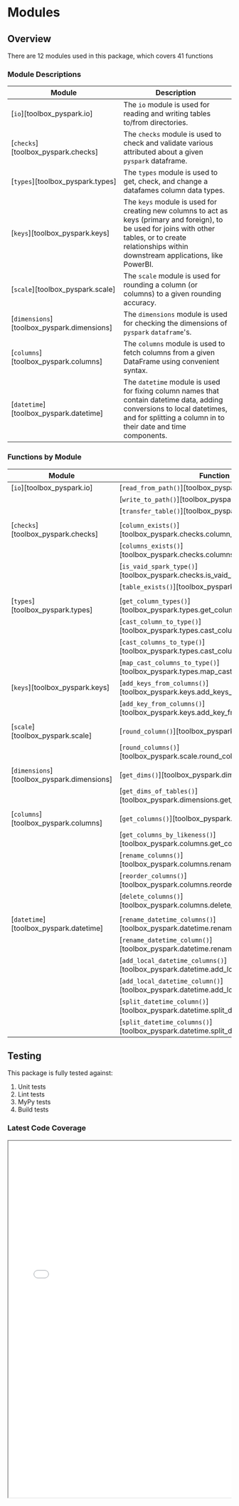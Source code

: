 # Modules


## Overview

There are 12 modules used in this package, which covers 41 functions


### Module Descriptions

| Module                                     | Description |
|--------------------------------------------|-------------|
| [`io`][toolbox_pyspark.io]                 | The `io` module is used for reading and writing tables to/from directories.
| [`checks`][toolbox_pyspark.checks]         | The `checks` module is used to check and validate various attributed about a given `pyspark` dataframe.
| [`types`][toolbox_pyspark.types]           | The `types` module is used to get, check, and change a datafames column data types.
| [`keys`][toolbox_pyspark.keys]             | The `keys` module is used for creating new columns to act as keys (primary and foreign), to be used for joins with other tables, or to create relationships within downstream applications, like PowerBI.
| [`scale`][toolbox_pyspark.scale]           | The `scale` module is used for rounding a column (or columns) to a given rounding accuracy.
| [`dimensions`][toolbox_pyspark.dimensions] | The `dimensions` module is used for checking the dimensions of `pyspark` `dataframe`'s.
| [`columns`][toolbox_pyspark.columns]       | The `columns` module is used to fetch columns from a given DataFrame using convenient syntax.
| [`datetime`][toolbox_pyspark.datetime]     | The `datetime` module is used for fixing column names that contain datetime data, adding conversions to local datetimes, and for splitting a column in to their date and time components.
<!--
| [`cleaning`][toolbox_pyspark.cleaning]     | The `cleaning` module is used to clean, fix, and fetch various aspects on a given DataFrame.
| [`constants`][toolbox_pyspark.constants]   | The `constants` module is used to hold the definitions of all constant values used across the package.
| [`delta`][toolbox_pyspark.delta]           | The `delta` module is for various processes related to Delta Lake tables. Including optimising tables, merging tables, retrieving table history, and transferring between locations.
| [`schema`][toolbox_pyspark.schema]         | The `schema` module is used for checking, validating, and viewing any schema differences between two different tables, either from in-memory variables, or pointing to locations on disk.
-->


### Functions by Module

| Module                                     | Function |
|--------------------------------------------|----------|
| [`io`][toolbox_pyspark.io]                 | [`read_from_path()`][toolbox_pyspark.io.read_from_path]
|                                            | [`write_to_path()`][toolbox_pyspark.io.write_to_path]
|                                            | [`transfer_table()`][toolbox_pyspark.io.transfer_table]
|                                            | |
| [`checks`][toolbox_pyspark.checks]         | [`column_exists()`][toolbox_pyspark.checks.column_exists]
|                                            | [`columns_exists()`][toolbox_pyspark.checks.columns_exists]
|                                            | [`is_vaid_spark_type()`][toolbox_pyspark.checks.is_vaid_spark_type]
|                                            | [`table_exists()`][toolbox_pyspark.checks.table_exists]
|                                            | |
| [`types`][toolbox_pyspark.types]           | [`get_column_types()`][toolbox_pyspark.types.get_column_types]
|                                            | [`cast_column_to_type()`][toolbox_pyspark.types.cast_column_to_type]
|                                            | [`cast_columns_to_type()`][toolbox_pyspark.types.cast_columns_to_type]
|                                            | [`map_cast_columns_to_type()`][toolbox_pyspark.types.map_cast_columns_to_type]
| [`keys`][toolbox_pyspark.keys]             | [`add_keys_from_columns()`][toolbox_pyspark.keys.add_keys_from_columns]
|                                            | [`add_key_from_columns()`][toolbox_pyspark.keys.add_key_from_columns]
|                                            | |
| [`scale`][toolbox_pyspark.scale]           | [`round_column()`][toolbox_pyspark.scale.round_column] |
|                                            | [`round_columns()`][toolbox_pyspark.scale.round_columns] |
|                                            | |
| [`dimensions`][toolbox_pyspark.dimensions] | [`get_dims()`][toolbox_pyspark.dimensions.get_dims] |
|                                            | [`get_dims_of_tables()`][toolbox_pyspark.dimensions.get_dims_of_tables] |
|                                            | |
| [`columns`][toolbox_pyspark.columns]       | [`get_columns()`][toolbox_pyspark.columns.get_columns] |
|                                            | [`get_columns_by_likeness()`][toolbox_pyspark.columns.get_columns_by_likeness] |
|                                            | [`rename_columns()`][toolbox_pyspark.columns.rename_columns] |
|                                            | [`reorder_columns()`][toolbox_pyspark.columns.reorder_columns] |
|                                            | [`delete_columns()`][toolbox_pyspark.columns.delete_columns] |
|                                            | |
| [`datetime`][toolbox_pyspark.datetime]     | [`rename_datetime_columns()`][toolbox_pyspark.datetime.rename_datetime_columns] |
|                                            | [`rename_datetime_column()`][toolbox_pyspark.datetime.rename_datetime_column] |
|                                            | [`add_local_datetime_columns()`][toolbox_pyspark.datetime.add_local_datetime_columns] |
|                                            | [`add_local_datetime_column()`][toolbox_pyspark.datetime.add_local_datetime_column] |
|                                            | [`split_datetime_column()`][toolbox_pyspark.datetime.split_datetime_column] |
|                                            | [`split_datetime_columns()`][toolbox_pyspark.datetime.split_datetime_columns] |
<!--
| [`schema`][toolbox_pyspark.schema]         | [`view_schema_differences()`][toolbox_pyspark.schema.view_schema_differences] |
|                                            | [`check_schemas_match()`][toolbox_pyspark.schema.check_schemas_match] |
|                                            | |
| [`cleaning`][toolbox_pyspark.cleaning]     | [`create_empty_dataframe()`][toolbox_pyspark.cleaning.create_empty_dataframe] |
|                                            | [`keep_first_record_by_columns()`][toolbox_pyspark.cleaning.keep_first_record_by_columns] |
|                                            | [`convert_dataframe()`][toolbox_pyspark.cleaning.convert_dataframe] |
|                                            | [`get_column_values()`][toolbox_pyspark.cleaning.get_column_values] |
|                                            | [`update_nullability()`][toolbox_pyspark.cleaning.update_nullability] |
|                                            | [`trim_spaces_from_column()`][toolbox_pyspark.cleaning.trim_spaces_from_column] |
|                                            | [`trim_spaces_from_columns()`][toolbox_pyspark.cleaning.trim_spaces_from_columns] |
|                                            | [`apply_function_to_column()`][toolbox_pyspark.cleaning.apply_function_to_column] |
|                                            | [`apply_function_to_columns()`][toolbox_pyspark.cleaning.apply_function_to_columns] |
|                                            | [`drop_matching_rows()`][toolbox_pyspark.cleaning.drop_matching_rows] |
|                                            | |
| [`constants`][toolbox_pyspark.constants]   | |
|                                            | |
|                                            | |
| [`delta`][toolbox_pyspark.delta]           | [`load_table()`][toolbox_pyspark.delta.load_table] |
|                                            | [`count_rows()`][toolbox_pyspark.delta.count_rows] |
|                                            | [`get_history()`][toolbox_pyspark.delta.get_history] |
|                                            | [`optimise_table()`][toolbox_pyspark.delta.optimise_table] |
|                                            | [`retry_optimise_table()`][toolbox_pyspark.delta.retry_optimise_table] |
|                                            | [`merge_spark_to_delta()`][toolbox_pyspark.delta.merge_spark_to_delta] |
|                                            | [`merge_delta_to_delta()`][toolbox_pyspark.delta.merge_delta_to_delta] |
|                                            | [`retry_merge_spark_to_delta()`][toolbox_pyspark.delta.retry_merge_spark_to_delta] |
|                                            | [`DeltaLoader()`][toolbox_pyspark.delta.DeltaLoader] |
|                                            | |
-->


## Testing

This package is fully tested against:

1. Unit tests
1. Lint tests
1. MyPy tests
1. Build tests


### Latest Code Coverage

<div style="position:relative; border:none; width:100%; height:100%; display:block; overflow:auto;">
    <iframe src="./coverage/index.html" style="width:100%; height:800px;"></iframe>
</div>
